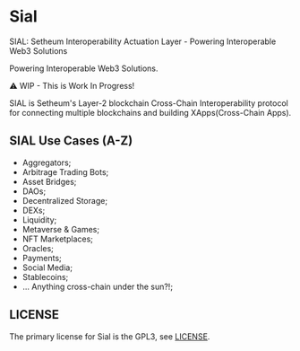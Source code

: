 # Sial

SIAL: Setheum Interoperability Actuation Layer - Powering Interoperable Web3 Solutions

Powering Interoperable Web3 Solutions.

⚠️ WIP - This is Work In Progress!

SIAL is Setheum's Layer-2 blockchain Cross-Chain Interoperability protocol for connecting multiple blockchains and building XApps(Cross-Chain Apps).

## SIAL Use Cases (A-Z)

- Aggregators;
- Arbitrage Trading Bots;
- Asset Bridges;
- DAOs;
- Decentralized Storage;
- DEXs;
- Liquidity;
- Metaverse & Games;
- NFT Marketplaces;
- Oracles;
- Payments;
- Social Media;
- Stablecoins;
- ... Anything cross-chain under the sun?!;

## LICENSE
The primary license for Sial is the GPL3, see [LICENSE](https://github.com/Setheum-Labs/Sial/blob/main/LICENSE.md).
